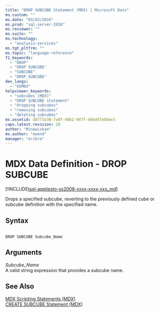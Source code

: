 ```yaml
---
title: "DROP SUBCUBE Statement (MDX) | Microsoft Docs"
ms.custom: ""
ms.date: "03/02/2016"
ms.prod: "sql-server-2016"
ms.reviewer: ""
ms.suite: ""
ms.technology: 
  - "analysis-services"
ms.tgt_pltfrm: ""
ms.topic: "language-reference"
f1_keywords: 
  - "DROP"
  - "DROP SUBCUBE"
  - "SUBCUBE"
  - "DROP_SUBCUBE"
dev_langs: 
  - "kbMDX"
helpviewer_keywords: 
  - "subcubes [MDX]"
  - "DROP SUBCUBE statement"
  - "dropping subcubes"
  - "removing subcubes"
  - "deleting subcubes"
ms.assetid: d8771b38-7a8f-40b2-947f-dd6d47e89ae3
caps.latest.revision: 28
author: "Minewiskan"
ms.author: "owend"
manager: "erikre"
---
```

# MDX Data Definition - DROP SUBCUBE
[!INCLUDE[tsql-appliesto-ss2008-xxxx-xxxx-xxx_md](../includes/tsql-appliesto-ss2008-xxxx-xxxx-xxx-md.md)]

  Drops a specified subcube, reverting to the previously defined cube or subcube definition with the specified name.  
  
## Syntax  
  
```  
  
DROP SUBCUBE Subcube_Name   
```  
  
## Arguments  
 *Subcube_Name*  
 A valid string expression that provides a subcube name.  
  
## See Also  
 [MDX Scripting Statements &#40;MDX&#41;](../mdx/mdx-scripting-statements-mdx.md)   
 [CREATE SUBCUBE Statement &#40;MDX&#41;](../mdx/mdx-data-definition-create-subcube.md)  
  
  
